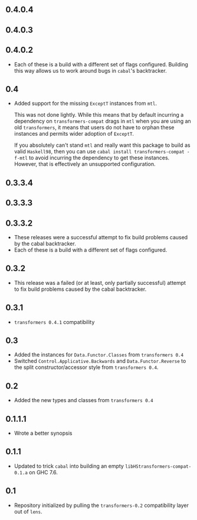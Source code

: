 0.4.0.4
-------

0.4.0.3
-------

0.4.0.2
-------
* Each of these is a build with a different set of flags configured. Building this way allows us to work around bugs in `cabal`'s backtracker.

0.4
---
* Added support for the missing `ExceptT` instances from `mtl`.

  This was not done lightly. While this means that by default incurring a dependency on `transformers-compat` drags in `mtl` when you are
  using an old `transformers`, it means that users do not have to orphan these instances and permits wider adoption of `ExceptT`.

  If you absolutely can't stand `mtl` and really want this package to build as valid `Haskell98`, then you can use `cabal install transformers-compat -f-mtl` to avoid incurring the dependency to get these instances. However, that is effectively an unsupported configuration.

0.3.3.4
-------

0.3.3.3
-------

0.3.3.2
-------
* These releases were a successful attempt to fix build problems caused by the cabal backtracker.
* Each of these is a build with a different set of flags configured.

0.3.2
-----
* This release was a failed (or at least, only partially successful) attempt to fix build problems caused by the cabal backtracker.

0.3.1
-----
* `transformers 0.4.1` compatibility

0.3
---
* Added the instances for `Data.Functor.Classes` from `transformers 0.4`
* Switched `Control.Applicative.Backwards` and `Data.Functor.Reverse` to the split constructor/accessor style from `transformers 0.4`.

0.2
---
* Added the new types and classes from `transformers 0.4`

0.1.1.1
-------
* Wrote a better synopsis

0.1.1
-----
* Updated to trick `cabal` into building an empty `libHStransformers-compat-0.1.a` on GHC 7.6.

0.1
---
* Repository initialized by pulling the `transformers-0.2` compatibility layer out of `lens`.

